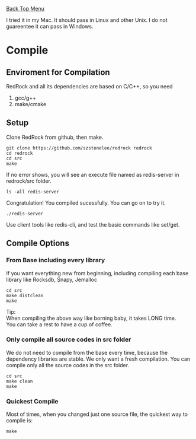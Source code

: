 [Back Top Menu](../README.md)

I tried it in my Mac. 
It should pass in Linux and other Unix. 
I do not guareentee it can pass in Windows. 

# Compile

## Enviroment for Compilation

RedRock and all its dependencies are based on C/C++, so you need 
1. gcc/g++
2. make/cmake


## Setup

Clone RedRock from github, then make.
```
git clone https://github.com/szstonelee/redrock redrock
cd redrock
cd src
make
```
If no error shows, you will see an execute file named as redis-server in redrock/src folder.
```
ls -all redis-server
```
Congratulation! You compiled sucessfully. 
You can go on to try it.
```
./redis-server
```
Use client tools like redis-cli, and test the basic commands like set/get.

## Compile Options
### From Base including every library
If you want everything new from beginning, including compiling each base library like Rocksdb, Snapy, Jemalloc
```
cd src
make distclean
make
```
Tip:  
When compiling the above way like borning baby, it takes LONG time.  
You can take a rest to have a cup of coffee.
### Only compile all source codes in src folder
We do not need to compile from the base every time, because the dependency libraries are stable.
We only want a fresh compilation. You can compile only all the source codes in the src folder.
```
cd src
make clean
make
```
### Quickest Compile
Most of times, when you changed just one source file, the quickest way to compile is: 
```
make
```


